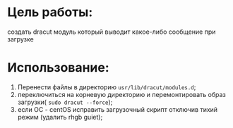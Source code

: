 # Цель работы:
 создать dracut модуль который выводит какое-либо сообщение при загрузке
# Использование:
1. Перенести файлы в директорию `usr/lib/dracut/modules.d`;
2. переключиться на корневую директорию и перемонтировать образ загрузки( `sudo dracut --force`);
3. если ОС - centOS исправить загрузочный скрипт отключив тихий режим (удалить rhgb guiet);
